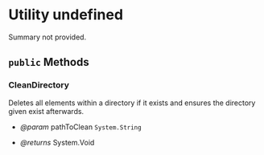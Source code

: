 # Utility undefined

Summary not provided.



## `public` Methods

### CleanDirectory

Deletes all elements within a directory if it exists and ensures the directory given exist afterwards.

- *@param* pathToClean `System.String`

- *@returns* System.Void